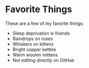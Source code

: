 # Favorite Things

These are a few of my favorite things:

- Sleep deprivation w friends
- Raindrops on roses
- Whiskers on kittens
- Bright copper kettles
- Warm woolen mittens
- Not editing directly on GitHub
